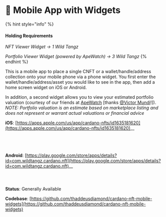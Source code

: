 # 📱 Mobile App with Widgets

{% hint style="info" %}
#### Holding Requirements

_NFT Viewer Widget -> 1 Wild Tangz_

_Portfolio Viewer Widget (powered by ApeWatch) -> 3 Wild Tangz_
{% endhint %}

This is a mobile app to place a single CNFT or a wallet/handle/address collection onto your mobile phone via a phone widget. You first enter the wallet/handle/address/asset you would like to see in the app, then add a home screen widget on iOS or Android.

In addition, a second widget allows you to view your estimated portfolio valuation (courtesy of our friends at [ApeWatch](https://apewatch.app/) \[thanks [@Victor Mundi](https://twitter.com/victormundi)!]). _NOTE: Portfolio valuation is an estimate based on marketplace listing and does not represent or warrant actual valuations or financial advice_

**iOS**: [https://apps.apple.com/us/app/cardano-nfts/id1635181620](https://apps.apple.com/us/app/cardano-nfts/id1635181620)__

<div>

<figure><img src="../.gitbook/assets/Simulator Screen Shot - iPhone 13 Pro Max - 2022-08-02 at 16.53.48.png" alt=""><figcaption></figcaption></figure>

 

<figure><img src="../.gitbook/assets/Simulator Screen Shot - iPhone 13 Pro Max - 2022-08-02 at 16.55.56.png" alt=""><figcaption></figcaption></figure>

 

<figure><img src="../.gitbook/assets/Simulator Screen Shot - iPhone 13 Pro Max - 2022-08-02 at 16.56.10.png" alt=""><figcaption></figcaption></figure>

 

<figure><img src="../.gitbook/assets/Simulator Screen Shot - iPhone 13 Pro Max - 2022-08-02 at 16.56.30.png" alt=""><figcaption></figcaption></figure>

</div>

**Android**: [https://play.google.com/store/apps/details?id=com.wildtangz.cardano.nft](https://play.google.com/store/apps/details?id=com.wildtangz.cardano.nft)__

<div>

<figure><img src="../.gitbook/assets/screenshot_app.png" alt=""><figcaption></figcaption></figure>

 

<figure><img src="../.gitbook/assets/widget_selection.png" alt=""><figcaption></figcaption></figure>

 

<figure><img src="../.gitbook/assets/widgets_live.png" alt=""><figcaption></figcaption></figure>

</div>

**Status**: Generally Available

**Codebase**: [https://github.com/thaddeusdiamond/cardano-nft-mobile-widgets](https://github.com/thaddeusdiamond/cardano-nft-mobile-widgets)
